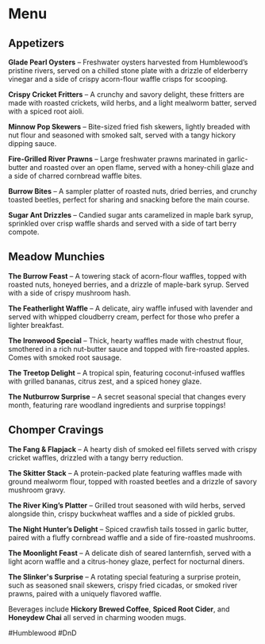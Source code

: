# Menu
## Appetizers
**Glade Pearl Oysters** – Freshwater oysters harvested from Humblewood’s pristine rivers, served on a chilled stone plate with a drizzle of elderberry vinegar and a side of crispy acorn-flour waffle crisps for scooping.

**Crispy Cricket Fritters** – A crunchy and savory delight, these fritters are made with roasted crickets, wild herbs, and a light mealworm batter, served with a spiced root aioli.

**Minnow Pop Skewers** – Bite-sized fried fish skewers, lightly breaded with nut flour and seasoned with smoked salt, served with a tangy hickory dipping sauce.

**Fire-Grilled River Prawns** – Large freshwater prawns marinated in garlic-butter and roasted over an open flame, served with a honey-chili glaze and a side of charred cornbread waffle bites.

**Burrow Bites** – A sampler platter of roasted nuts, dried berries, and crunchy toasted beetles, perfect for sharing and snacking before the main course.

**Sugar Ant Drizzles** – Candied sugar ants caramelized in maple bark syrup, sprinkled over crisp waffle shards and served with a side of tart berry compote.

## Meadow Munchies
**The Burrow Feast** – A towering stack of acorn-flour waffles, topped with roasted nuts, honeyed berries, and a drizzle of maple-bark syrup. Served with a side of crispy mushroom hash.

 **The Featherlight Waffle** – A delicate, airy waffle infused with lavender and served with whipped cloudberry cream, perfect for those who prefer a lighter breakfast.

**The Ironwood Special** – Thick, hearty waffles made with chestnut flour, smothered in a rich nut-butter sauce and topped with fire-roasted apples. Comes with smoked root sausage.

**The Treetop Delight** – A tropical spin, featuring coconut-infused waffles with grilled bananas, citrus zest, and a spiced honey glaze.

**The Nutburrow Surprise** – A secret seasonal special that changes every month, featuring rare woodland ingredients and surprise toppings!

## Chomper Cravings
**The Fang & Flapjack** – A hearty dish of smoked eel fillets served with crispy cricket waffles, drizzled with a tangy berry reduction.

**The Skitter Stack** – A protein-packed plate featuring waffles made with ground mealworm flour, topped with roasted beetles and a drizzle of savory mushroom gravy.

**The River King’s Platter** – Grilled trout seasoned with wild herbs, served alongside thin, crispy buckwheat waffles and a side of pickled grubs.

**The Night Hunter’s Delight** – Spiced crawfish tails tossed in garlic butter, paired with a fluffy cornbread waffle and a side of fire-roasted mushrooms.

**The Moonlight Feast** – A delicate dish of seared lanternfish, served with a light acorn waffle and a citrus-honey glaze, perfect for nocturnal diners.

**The Slinker's Surprise** – A rotating special featuring a surprise protein, such as seasoned snail skewers, crispy fried cicadas, or smoked river prawns, paired with a uniquely flavored waffle.

Beverages include **Hickory Brewed Coffee**, **Spiced Root Cider**, and **Honeydew Chai** all served in charming wooden mugs.


#Humblewood #DnD 